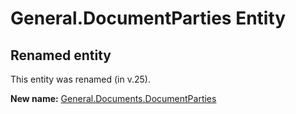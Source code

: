 # General.DocumentParties Entity

## Renamed entity

This entity was renamed (in v.25).

**New name:** [General.Documents.DocumentParties](General.Documents.DocumentParties.md)
